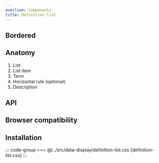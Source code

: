 ```yaml
---
overline: Components
title: Definition list
---
```


<script setup>
import Example from "../../.vitepress/theme/app/components/Example.vue"
import Baseline from "../../.vitepress/theme/app/components/Baseline.vue"
</script>

<Example>
<template #example>
<ul class="definition-list">
  <li>
    <span class="term">Price</span>
    <span class="description">6 950 000</span>
  </li>
  <li>
    <span class="term">Size</span>
    <span class="description">64 m²</span>
  </li>
  <li>
    <span class="term">Rooms</span>
    <span class="description">3</span>
  </li>
</ul>
</template>
<template #code>

```html
<ul class="definition-list">
  <li>
    <span class="term">Price</span>
    <span class="description">6 950 000</span>
  </li>
</ul>
```

</template>
</Example>

## Bordered

<Example column gapL>
<template #example>
<ul class="definition-list">
  <li>
    <span class="term">Price</span>
    <hr>
    <span class="description">6 950 000</span>
  </li>
  <li>
    <span class="term">Size</span>
    <hr>
    <span class="description">64 m²</span>
  </li>
  <li>
    <span class="term">Rooms</span>
    <hr>
    <span class="description">3</span>
  </li>
</ul>

<ul class="definition-list dotted">
  <li>
    <span class="term">Price</span>
    <hr>
    <span class="description">6 950 000</span>
  </li>
  <li>
    <span class="term">Size</span>
    <hr>
    <span class="description">64 m²</span>
  </li>
  <li>
    <span class="term">Rooms</span>
    <hr>
    <span class="description">3</span>
  </li>
</ul>
</template>
<template #code>

```html{4,9}
<ul class="definition-list">
  <li>
    <span class="term">Price</span>
    <hr />
    <span class="description">6 950 000</span>
  </li>
</ul>

<ul class="definition-list dotted">
  <li>
    <span class="term">Price</span>
    <hr />
    <span class="description">6 950 000</span>
  </li>
</ul>
```

</template>
</Example>

<style scoped>
  	.anatomy {
    outline: var(--_anatomy-border-gray);
    outline-offset: 6px;
		li * {
			outline: var(--_anatomy-border-red);
			outline-offset: -2px;
		}
	}
</style>

## Anatomy

1. List
2. List item
3. Term
4. Horizontal rule (optional)
5. Description

<Example>
<template #example>
<ul class="definition-list dotted anatomy">
  <li>
    <span class="term">Price</span>
    <hr>
    <span class="description">6 950 000</span>
  </li>
</ul>
</template>
</Example>

## API

<!--@include: ./definition-list-api.md -->

## Browser compatibility

<Baseline :ids="['container-queries']" />

## Installation

::: code-group
<<< @/../src/data-display/definition-list.css [definition-list.css]
:::
